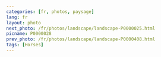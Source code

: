```yaml
---
categories: [fr, photos, paysage]
lang: fr
layout: photo
next_photo: /fr/photos/landscape/landscape-P0000025.html
picname: P0000028
prev_photo: /fr/photos/landscape/landscape-P0000408.html
tags: [Horses]
---
```

